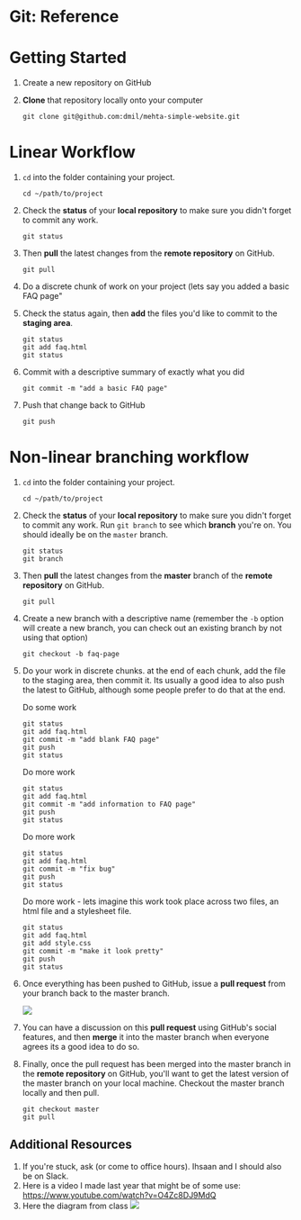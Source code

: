 # Git: Reference

# Getting Started

1. Create a new repository on GitHub
2. **Clone** that repository locally onto your computer

	```
	git clone git@github.com:dmil/mehta-simple-website.git
	```

# Linear Workflow


1. `cd` into the folder containing your project.

	```
	cd ~/path/to/project
	```
2. Check the **status** of your **local repository** to make sure you didn't forget to commit any work.

	```
	git status
	```

3. Then **pull** the latest changes from the **remote repository** on GitHub.

	```
	git pull
	```

4. Do a discrete chunk of work on your project (lets say you added a basic FAQ page"

5. Check the status again, then **add** the files you'd like to commit to the **staging area**.

	```
	git status
	git add faq.html
	git status
	```
6. Commit with a descriptive summary of exactly what you did

	```
	git commit -m "add a basic FAQ page"
	```

7. Push that change back to GitHub

	```
	git push
	```

# Non-linear branching workflow

1. `cd` into the folder containing your project.

	```
	cd ~/path/to/project
	```
2. Check the **status** of your **local repository** to make sure you didn't forget to commit any work. Run `git branch` to see which **branch** you're on. You should ideally be on the `master` branch.

	```
	git status
	git branch
	```

3. Then **pull** the latest changes from the **master** branch of the **remote repository** on GitHub.

	```
	git pull
	```

4. Create a new branch with a descriptive name (remember the `-b` option will create a new branch, you can check out an existing branch by not using that option)

	```
	git checkout -b faq-page
	```

5. Do your work in discrete chunks. at the end of each chunk, add the file to the staging area, then commit it. Its usually a good idea to also push the latest to GitHub, although some people prefer to do that at the end.

	Do some work

	```
	git status
	git add faq.html
	git commit -m "add blank FAQ page"
	git push
	git status
	```

	Do more work

	```
	git status
	git add faq.html
	git commit -m "add information to FAQ page"
	git push
	git status
	```

	Do more work

	```
	git status
	git add faq.html
	git commit -m "fix bug"
	git push
	git status
	```

	Do more work - lets imagine this work took place across two files, an html file and a stylesheet file.

	```
	git status
	git add faq.html
	git add style.css
	git commit -m "make it look pretty"
	git push
	git status
	```

6. Once everything has been pushed to GitHub, issue a **pull request** from your branch back to the master branch.

	![](https://www.evernote.com/shard/s150/sh/271da921-4f35-4fca-ab35-7ced2b9e1faa/8364bd49b4ad8f8e/res/765ea1c4-9759-4f0f-bc5f-ba44987a4e6c/skitch.png?resizeSmall&width=832)

7. You can have a discussion on this **pull request** using GitHub's social features, and then **merge** it into the master branch when everyone agrees its a good idea to do so.

8. Finally, once the pull request has been merged into the master branch in the **remote repository** on GitHub, you'll want to get the latest version of the master branch on your local machine. Checkout the master branch locally and then pull.

	```
	git checkout master
	git pull
	```

## Additional Resources

1. If you're stuck, ask (or come to office hours). Ihsaan and I should also be on Slack.
2. Here is a video I made last year that might be of some use: https://www.youtube.com/watch?v=O4Zc8DJ9MdQ
3. Here the diagram from class ![](https://www.evernote.com/shard/s150/sh/3a1357b6-6250-432c-b5be-6bc0a895b97f/0a90b7cfc659e426/res/930e27c8-7194-484b-84f5-d411e15c2bc5/skitch.jpg?resizeSmall&width=832)